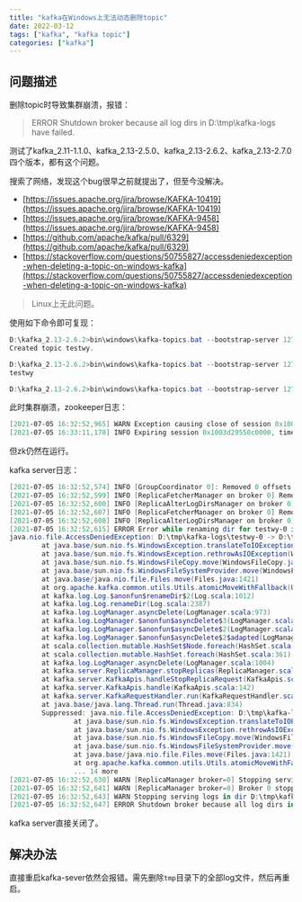 ```yaml
---
title: "kafka在Windows上无法动态删除topic"
date: 2022-03-12
tags: ["kafka", "kafka topic"]
categories: ["kafka"]
---
```

## 问题描述

删除topic时导致集群崩溃，报错：

> ERROR Shutdown broker because all log dirs in D:\tmp\kafka-logs have failed.

测试了kafka_2.11-1.1.0、kafka_2.13-2.5.0、kafka_2.13-2.6.2、kafka_2.13-2.7.0四个版本，都有这个问题。

搜索了网络，发现这个bug很早之前就提出了，但至今没解决。

* [https://issues.apache.org/jira/browse/KAFKA-10419](https://issues.apache.org/jira/browse/KAFKA-10419)
* [https://issues.apache.org/jira/browse/KAFKA-9458](https://issues.apache.org/jira/browse/KAFKA-9458)
* [https://github.com/apache/kafka/pull/6329](https://github.com/apache/kafka/pull/6329)
* [https://stackoverflow.com/questions/50755827/accessdeniedexception-when-deleting-a-topic-on-windows-kafka](https://stackoverflow.com/questions/50755827/accessdeniedexception-when-deleting-a-topic-on-windows-kafka)

> Linux上无此问题。

使用如下命令即可复现：

```powershell
D:\kafka_2.13-2.6.2>bin\windows\kafka-topics.bat --bootstrap-server 127.0.0.1:9092 --create --topic testwy
Created topic testwy.

D:\kafka_2.13-2.6.2>bin\windows\kafka-topics.bat --bootstrap-server 127.0.0.1:9092 --list
testwy

D:\kafka_2.13-2.6.2>bin\windows\kafka-topics.bat --bootstrap-server 127.0.0.1:9092 --delete --topic testwy
```

此时集群崩溃，zookeeper日志：

```powershell
[2021-07-05 16:32:52,965] WARN Exception causing close of session 0x1003d29550c0000: 远程主机强迫关闭了一个现有的连接。 (org.apache.zookeeper.server.NIOServerCnxn)
[2021-07-05 16:33:11,170] INFO Expiring session 0x1003d29550c0000, timeout of 18000ms exceeded (org.apache.zookeeper.server.ZooKeeperServer)
```

但zk仍然在运行。

kafka server日志：

```powershell
[2021-07-05 16:32:52,574] INFO [GroupCoordinator 0]: Removed 0 offsets associated with deleted partitions: testwy-0. (kafka.coordinator.group.GroupCoordinator)
[2021-07-05 16:32:52,599] INFO [ReplicaFetcherManager on broker 0] Removed fetcher for partitions Set(testwy-0) (kafka.server.ReplicaFetcherManager)
[2021-07-05 16:32:52,600] INFO [ReplicaAlterLogDirsManager on broker 0] Removedfetcher for partitions Set(testwy-0) (kafka.server.ReplicaAlterLogDirsManager)
[2021-07-05 16:32:52,607] INFO [ReplicaFetcherManager on broker 0] Removed fetcher for partitions Set(testwy-0) (kafka.server.ReplicaFetcherManager)
[2021-07-05 16:32:52,608] INFO [ReplicaAlterLogDirsManager on broker 0] Removedfetcher for partitions Set(testwy-0) (kafka.server.ReplicaAlterLogDirsManager)
[2021-07-05 16:32:52,615] ERROR Error while renaming dir for testwy-0 in log dir D:\tmp\kafka-logs (kafka.server.LogDirFailureChannel)
java.nio.file.AccessDeniedException: D:\tmp\kafka-logs\testwy-0 -> D:\tmp\kafka-logs\testwy-0.a61ed5f8a99e4df58e8bf86c6c5e537c-delete
        at java.base/sun.nio.fs.WindowsException.translateToIOException(WindowsException.java:89)
        at java.base/sun.nio.fs.WindowsException.rethrowAsIOException(WindowsException.java:103)
        at java.base/sun.nio.fs.WindowsFileCopy.move(WindowsFileCopy.java:395)
        at java.base/sun.nio.fs.WindowsFileSystemProvider.move(WindowsFileSystemProvider.java:288)
        at java.base/java.nio.file.Files.move(Files.java:1421)
        at org.apache.kafka.common.utils.Utils.atomicMoveWithFallback(Utils.java:917)
        at kafka.log.Log.$anonfun$renameDir$2(Log.scala:1012)
        at kafka.log.Log.renameDir(Log.scala:2387)
        at kafka.log.LogManager.asyncDelete(LogManager.scala:973)
        at kafka.log.LogManager.$anonfun$asyncDelete$3(LogManager.scala:1008)
        at kafka.log.LogManager.$anonfun$asyncDelete$2(LogManager.scala:1006)
        at kafka.log.LogManager.$anonfun$asyncDelete$2$adapted(LogManager.scala:1004)
        at scala.collection.mutable.HashSet$Node.foreach(HashSet.scala:435)
        at scala.collection.mutable.HashSet.foreach(HashSet.scala:361)
        at kafka.log.LogManager.asyncDelete(LogManager.scala:1004)
        at kafka.server.ReplicaManager.stopReplicas(ReplicaManager.scala:481)
        at kafka.server.KafkaApis.handleStopReplicaRequest(KafkaApis.scala:271)
        at kafka.server.KafkaApis.handle(KafkaApis.scala:142)
        at kafka.server.KafkaRequestHandler.run(KafkaRequestHandler.scala:74)
        at java.base/java.lang.Thread.run(Thread.java:834)
        Suppressed: java.nio.file.AccessDeniedException: D:\tmp\kafka-logs\testwy-0 -> D:\tmp\kafka-logs\testwy-0.a61ed5f8a99e4df58e8bf86c6c5e537c-delete
                at java.base/sun.nio.fs.WindowsException.translateToIOException(WindowsException.java:89)
                at java.base/sun.nio.fs.WindowsException.rethrowAsIOException(WindowsException.java:103)
                at java.base/sun.nio.fs.WindowsFileCopy.move(WindowsFileCopy.java:309)
                at java.base/sun.nio.fs.WindowsFileSystemProvider.move(WindowsFileSystemProvider.java:288)
                at java.base/java.nio.file.Files.move(Files.java:1421)
                at org.apache.kafka.common.utils.Utils.atomicMoveWithFallback(Utils.java:914)
                ... 14 more
[2021-07-05 16:32:52,630] WARN [ReplicaManager broker=0] Stopping serving replicas in dir D:\tmp\kafka-logs (kafka.server.ReplicaManager)
[2021-07-05 16:32:52,641] WARN [ReplicaManager broker=0] Broker 0 stopped fetcher for partitions  and stopped moving logs for partitions  because they are in the failed log directory D:\tmp\kafka-logs. (kafka.server.ReplicaManager)
[2021-07-05 16:32:52,643] WARN Stopping serving logs in dir D:\tmp\kafka-logs (kafka.log.LogManager)
[2021-07-05 16:32:52,647] ERROR Shutdown broker because all log dirs in D:\tmp\kafka-logs have failed (kafka.log.LogManager)
```

kafka server直接关闭了。

## 解决办法

直接重启kafka-sever依然会报错。需先删除`tmp`目录下的全部log文件，然后再重启。